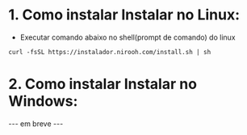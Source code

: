 # 1. Como instalar Instalar no Linux:
- Executar comando abaixo no shell(prompt de comando) do linux
```
curl -fsSL https://instalador.nirooh.com/install.sh | sh
```

# 2. Como instalar Instalar no Windows:

 ---  em breve  ---
